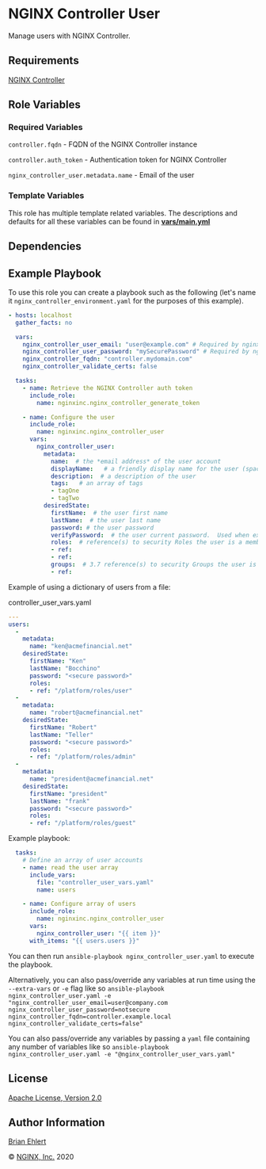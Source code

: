 NGINX Controller User
==========================

Manage users with NGINX Controller.

Requirements
------------

[NGINX Controller](https://www.nginx.com/products/nginx-controller/)

Role Variables
--------------

### Required Variables

`controller.fqdn` - FQDN of the NGINX Controller instance

`controller.auth_token` - Authentication token for NGINX Controller

`nginx_controller_user.metadata.name` -  Email of the user

### Template Variables

This role has multiple template related variables. The descriptions and defaults for all these variables can be found in **[vars/main.yml](./vars/main.yml)**

Dependencies
------------

Example Playbook
----------------

To use this role you can create a playbook such as the following (let's name it `nginx_controller_environment.yaml` for the purposes of this example).

```yaml
- hosts: localhost
  gather_facts: no

  vars:
    nginx_controller_user_email: "user@example.com" # Required by nginx_controller_generate_token role
    nginx_controller_user_password: "mySecurePassword" # Required by nginx_controller_generate_token role
    nginx_controller_fqdn: "controller.mydomain.com"
    nginx_controller_validate_certs: false

  tasks:
    - name: Retrieve the NGINX Controller auth token
      include_role:
        name: nginxinc.nginx_controller_generate_token

    - name: Configure the user
      include_role:
        name: nginxinc.nginx_controller_user
      vars:
        nginx_controller_user:
          metadata:
            name:  # the *email address* of the user account
            displayName:   # a friendly display name for the user (spaces and special characters allowed)
            description:  # a description of the user
            tags:   # an array of tags
            - tagOne
            - tagTwo
          desiredState:
            firstName:  # the user first name
            lastName:  # the user last name
            password: # the user password
            verifyPassword:  # the user current password.  Used when existing user updates their own account
            roles:  # reference(s) to security Roles the user is a member of
            - ref: 
            - ref: 
            groups:  # 3.7 reference(s) to security Groups the user is a member of
            - ref:   
```

Example of using a dictionary of users from a file:

controller_user_vars.yaml

```yaml
---
users:
  - 
    metadata:
      name: "ken@acmefinancial.net"
    desiredState:
      firstName: "Ken"
      lastName: "Bocchino"
      password: "<secure password>"
      roles:
      - ref: "/platform/roles/user"
  - 
    metadata:
      name: "robert@acmefinancial.net"
    desiredState:
      firstName: "Robert"
      lastName: "Teller"
      password: "<secure password>"
      roles: 
      - ref: "/platform/roles/admin"
  - 
    metadata:
      name: "president@acmefinancial.net"
    desiredState:
      firstName: "president"
      lastName: "frank"
      password: "<secure password>"
      roles:
      - ref: "/platform/roles/guest"
```

Example playbook:

```yaml
  tasks:
    # Define an array of user accounts
    - name: read the user array
      include_vars:
        file: "controller_user_vars.yaml"
        name: users

    - name: Configure array of users
      include_role:
        name: nginxinc.nginx_controller_user
      vars:
        nginx_controller_user: "{{ item }}"
      with_items: "{{ users.users }}"
```

You can then run `ansible-playbook nginx_controller_user.yaml` to execute the playbook.

Alternatively, you can also pass/override any variables at run time using the `--extra-vars` or `-e` flag like so `ansible-playbook nginx_controller_user.yaml -e "nginx_controller_user_email=user@company.com nginx_controller_user_password=notsecure nginx_controller_fqdn=controller.example.local nginx_controller_validate_certs=false"`

You can also pass/override any variables by passing a `yaml` file containing any number of variables like so `ansible-playbook nginx_controller_user.yaml -e "@nginx_controller_user_vars.yaml"`

License
-------

[Apache License, Version 2.0](./LICENSE)

Author Information
------------------

[Brian Ehlert](https://github.com/brianehlert)

&copy; [NGINX, Inc.](https://www.nginx.com/) 2020
